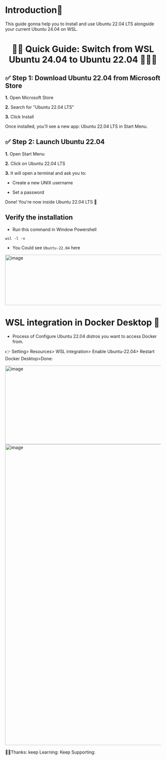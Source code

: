 
<div align="left">

#   **Introduction📔**

</div>

This guide gonna help you to Install and use Ubuntu 22.04 LTS alongside your current Ubuntu 24.04 on WSL.

<div align="center">

#  🧑‍💻 Quick Guide: Switch from WSL Ubuntu 24.04 to Ubuntu 22.04 👨🏻‍💻

</div>


## ✅ **Step 1: Download Ubuntu 22.04 from Microsoft Store**

**1.** Open Microsoft Store

**2.** Search for "Ubuntu 22.04 LTS"

**3.** Click Install

Once installed, you'll see a new app: Ubuntu 22.04 LTS in Start Menu.


## ✅ **Step 2: Launch Ubuntu 22.04**

**1.** Open Start Menu

**2.** Click on Ubuntu 22.04 LTS

**3.** It will open a terminal and ask you to:

 * Create a new UNIX username

  * Set a password

Done! You're now inside Ubuntu 22.04 LTS 🎉



## Verify the installation

* Run this command in Window Powershell

```
wsl -l -v
```

* You Could see `Ubuntu-22.04`  here

<img width="708" height="163" alt="image" src="https://github.com/user-attachments/assets/5cc1acba-21d4-450b-8723-0de245e79834" />




#  WSL integration in Docker Desktop 🧩

* Process of Configure Ubuntu 22.04 distros you want to access Docker from.

👉     Setting> Resources> WSL integration> Enable Ubuntu-22.04> Restart Docker Desktop>Done:

<img width="2559" height="254" alt="image" src="https://github.com/user-attachments/assets/8b8cadea-99f2-48f5-a219-9162fed6217e" />


<img width="2559" height="972" alt="image" src="https://github.com/user-attachments/assets/edfe9672-faaf-4208-a56c-9fea55746d0c" />


🥳💗Thanks: keep Learning: Keep Supporting:
